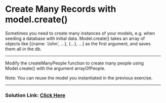 # Create Many Records with model.create()

Sometimes you need to create many instances of your models, e.g. when seeding a database with initial data. Model.create() takes an array of objects like [{name: 'John', ...}, {...}, ...] as the first argument, and saves them all in the db.

---

Modify the createManyPeople function to create many people using Model.create() with the argument arrayOfPeople.

Note: You can reuse the model you instantiated in the previous exercise.

---

### Solution Link: [Click Here](https://boilerplate-mongomongoose.certified2003.repl.co)

